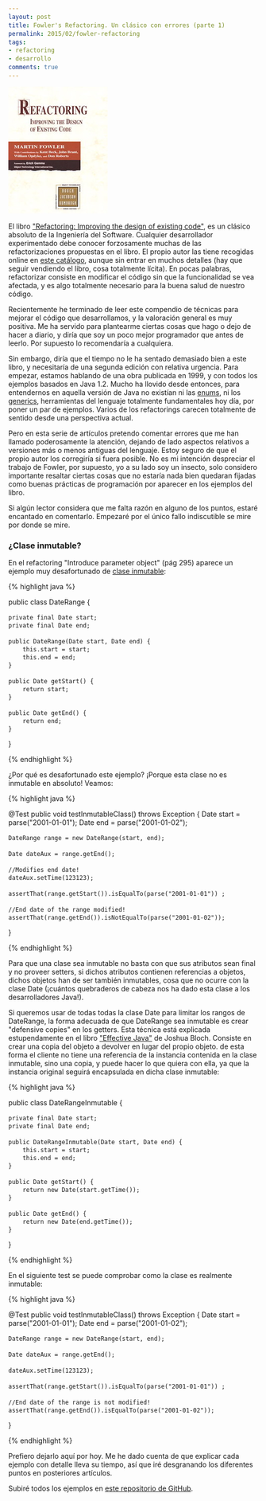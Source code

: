 ```yaml
---
layout: post
title: Fowler's Refactoring. Un clásico con errores (parte 1)
permalink: 2015/02/fowler-refactoring
tags:
- refactoring
- desarrollo
comments: true
---
```


![Refactoring, el libro](/public/pictures/refactoring_fowler.jpg)

El libro ["Refactoring: Improving the design of existing code"](http://www.amazon.es/Refactoring-Improving-Design-Existing-Technology/dp/0201485672/ref=sr_1_1?ie=UTF8&qid=1423418116&sr=8-1&keywords=Refactoring), es un clásico absoluto de la Ingeniería del Software. Cualquier desarrollador experimentado debe conocer forzosamente muchas de las refactorizaciones propuestas en el libro. El propio autor las tiene recogidas online en [este catálogo](http://refactoring.com/catalog/), aunque sin entrar en muchos detalles (hay que seguir vendiendo el libro, cosa totalmente lícita). En pocas palabras, refactorizar consiste en modificar el código sin que la funcionalidad se vea afectada, y es algo totalmente necesario para la buena salud de nuestro código.

Recientemente he terminado de leer este compendio de técnicas para mejorar el código que desarrollamos, y la valoración general es muy positiva. Me ha servido para plantearme ciertas cosas que hago o dejo de hacer a diario, y diría que soy un poco mejor programador que antes de leerlo. Por supuesto lo recomendaría a cualquiera.

Sin embargo, diría que el tiempo no le ha sentado demasiado bien a este libro, y necesitaría de una segunda edición con relativa urgencia. Para empezar, estamos hablando de una obra publicada en 1999, y con todos los ejemplos basados en Java 1.2. Mucho ha llovido desde entonces, para entendernos en aquella versión de Java no existían ni las [enums](http://docs.oracle.com/javase/tutorial/java/javaOO/enum.html), ni los [generics](http://docs.oracle.com/javase/tutorial/java/generics/why.html), herramientas del lenguaje totalmente fundamentales hoy día, por poner un par de ejemplos. Varios de los refactorings carecen totalmente de sentido desde una perspectiva actual.

Pero en esta serie de artículos pretendo comentar errores que me han llamado poderosamente la atención, dejando de lado aspectos relativos a versiones más o menos antiguas del lenguaje. Estoy seguro de que el propio autor los corregiría si fuera posible. No es mi intención despreciar el trabajo de Fowler, por supuesto, yo a su lado soy un insecto, solo considero importante resaltar ciertas cosas que no estaría nada bien quedaran fijadas como buenas prácticas de programación por aparecer en los ejemplos del libro.

Si algún lector considera que me falta razón en alguno de los puntos, estaré encantado en comentarlo. Empezaré por el único fallo indiscutible se mire por donde se mire.

### ¿Clase inmutable?

En el refactoring "Introduce parameter object" (pág 295) aparece un ejemplo muy desafortunado de [clase inmutable](http://howtodoinjava.com/2012/10/28/how-to-make-a-java-class-immutable/):

{% highlight java %}

public class DateRange {
    
    private final Date start;
    private final Date end;

    public DateRange(Date start, Date end) {
        this.start = start;
        this.end = end;
    }

    public Date getStart() {
        return start;
    }

    public Date getEnd() {
        return end;
    }
}

{% endhighlight %}

¿Por qué es desafortunado este ejemplo? ¡Porque esta clase no es inmutable en absoluto! Veamos:

{% highlight java %}

@Test
public void testInmutableClass() throws Exception {
    Date start = parse("2001-01-01");
    Date end = parse("2001-01-02");

    DateRange range = new DateRange(start, end);

    Date dateAux = range.getEnd();
    
    //Modifies end date!
    dateAux.setTime(123123);

    assertThat(range.getStart()).isEqualTo(parse("2001-01-01")) ;
    
    //End date of the range modified!
    assertThat(range.getEnd()).isNotEqualTo(parse("2001-01-02"));
}

{% endhighlight %}

Para que una clase sea inmutable no basta con que sus atributos sean final y no proveer setters, si dichos atributos contienen referencias a objetos, dichos objetos han de ser también inmutables, cosa que no ocurre con la clase Date (¡cuántos quebraderos de cabeza nos ha dado esta clase a los desarrolladores Java!).

Si queremos usar de todas todas la clase Date para limitar los rangos de DateRange, la forma adecuada de que DateRange sea inmutable es crear "defensive copies" en los getters. Esta técnica está explicada estupendamente en el libro ["Effective Java"](http://www.amazon.es/Effective-Java-Programming-Language-Guide/dp/0321356683/ref=sr_1_1?ie=UTF8&qid=1423422393&sr=8-1&keywords=Effective+Java) de Joshua Bloch. Consiste en crear una copia del objeto a devolver en lugar del propio objeto. de esta forma el cliente no tiene una referencia de la instancia contenida en la clase inmutable, sino una copia, y puede hacer lo que quiera con ella, ya que la instancia original seguirá encapsulada en dicha clase inmutable:

{% highlight java %}

public class DateRangeInmutable {

    private final Date start;
    private final Date end;

    public DateRangeInmutable(Date start, Date end) {
        this.start = start;
        this.end = end;
    }

    public Date getStart() {
        return new Date(start.getTime());
    }

    public Date getEnd() {
        return new Date(end.getTime());
    }
}

{% endhighlight %}

En el siguiente test se puede comprobar como la clase es realmente inmutable:

{% highlight java %}

@Test
public void testInmutableClass() throws Exception {
    Date start = parse("2001-01-01");
    Date end = parse("2001-01-02");

    DateRange range = new DateRange(start, end);

    Date dateAux = range.getEnd();

    dateAux.setTime(123123);

    assertThat(range.getStart()).isEqualTo(parse("2001-01-01")) ;

    //End date of the range is not modified!
    assertThat(range.getEnd()).isEqualTo(parse("2001-01-02"));
}

{% endhighlight %}

Prefiero dejarlo aquí por hoy. Me he dado cuenta de que explicar cada ejemplo con detalle lleva su tiempo, así que iré desgranando los diferentes puntos en posteriores artículos.

Subiré todos los ejemplos en [este repositorio de GitHub](https://github.com/raulavila/fowlers-refactoring-errors).


